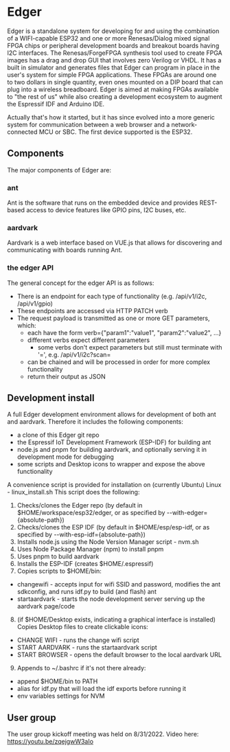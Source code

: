 # Edger
Edger is a standalone system for developing for and using the combination of a WIFI-capable ESP32 and one or more Renesas/Dialog mixed signal FPGA chips or peripheral development boards and breakout boards having I2C interfaces. The Renesas/ForgeFPGA synthesis tool used to create FPGA images has a drag and drop GUI that involves zero Verilog or VHDL. It has a built in simulator and generates files that Edger can program in place in the user's system for simple FPGA applications. These FPGAs are around one to two dollars in single quantity, even ones mounted on a DIP board that can plug into a wireless breadboard. Edger is aimed at making FPGAs available to "the rest of us" while also creating a development ecosystem to augment the Espressif IDF and Arduino IDE.

Actually that's how it started, but it has since evolved into a more generic system for communication between a web browser and a network-connected MCU or SBC.
The first device supported is the ESP32.

## Components
The major components of Edger are:

### ant
Ant is the software that runs on the embedded device and provides REST-based access to device features like GPIO pins, I2C buses, etc.

### aardvark
Aardvark is a web interface based on VUE.js that allows for discovering and communicating with boards running Ant.  

### the edger API
The general concept for the edger API is as follows:
* There is an endpoint for each type of functionality (e.g. /api/v1/i2c, /api/v1/gpio)
* These endpoints are accessed via HTTP PATCH verb
* The request payload is transmitted as one or more GET parameters, which:
  * each have the form verb={"param1":"value1", "param2":"value2", ...}
  * different verbs expect different parameters
    * some verbs don't expect parameters but still must terminate with '=', e.g. /api/v1/i2c?scan=
  * can be chained and will be processed in order for more complex functionality
  * return their output as JSON

## Development install
A full Edger development environment allows for development of both ant and aardvark.  Therefore it includes the following components:
* a clone of this Edger git repo
* the Espressif IoT Development Framework (ESP-IDF) for building ant
* node.js and pnpm for building aardvark, and optionally serving it in development mode for debugging
* some scripts and Desktop icons to wrapper and expose the above functionality

A convenience script is provided for installation on (currently Ubuntu) Linux - linux_install.sh
This script does the following:
1. Checks/clones the Edger repo (by default in $HOME/workspace/esp32/edger, or as specified by --with-edger={absolute-path})
2. Checks/clones the ESP IDF (by default in $HOME/esp/esp-idf, or as specified by --with-esp-idf={absolute-path})
3. Installs node.js using the Node Version Manager script - nvm.sh
4. Uses Node Package Manager (npm) to install pnpm
5. Uses pnpm to build aardvark
6. Installs the ESP-IDF (creates $HOME/.espressif)
7. Copies scripts to $HOME/bin:
  * changewifi - accepts input for wifi SSID and password, modifies the ant sdkconfig, and runs idf.py to build (and flash) ant
  * startaardvark - starts the node development server serving up the aardvark page/code
8. (if $HOME/Desktop exists, indicating a graphical interface is installed) Copies Desktop files to create clickable icons:
  * CHANGE WIFI - runs the change wifi script
  * START AARDVARK - runs the startaardvark script
  * START BROWSER - opens the default browser to the local aardvark URL
9. Appends to ~/.bashrc if it's not there already:
  * append $HOME/bin to PATH
  * alias for idf.py that will load the idf exports before running it
  * env variables settings for NVM

## User group
The user group kickoff meeting was held on 8/31/2022. Video here: https://youtu.be/zqejgwW3aIo
